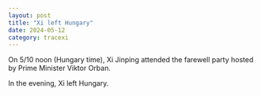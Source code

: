 ```yaml
---
layout: post
title: "Xi left Hungary"
date: 2024-05-12
category: tracexi
---
```


On 5/10 noon (Hungary time), Xi Jinping attended the farewell party hosted by Prime Minister Viktor Orban.

In the evening, Xi left Hungary.

